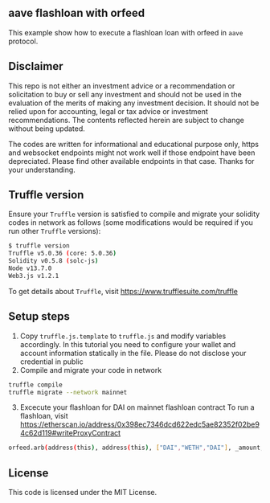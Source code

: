 ## aave flashloan with orfeed

This example show how to execute a flashloan loan with orfeed in `aave` protocol.
 
## Disclaimer
This repo is not either an investment advice or a recommendation or solicitation to buy or sell any investment and should not be used in the evaluation of the merits of making any investment decision. It should not be relied upon for accounting, legal or tax advice or investment recommendations. The contents reflected herein are subject to change without being updated.

The codes are written for informational and educational purpose only, https and websocket endpoints might not work well if those endpoint have been depreciated. Please find other available endpoints in that case. Thanks for your understanding.
 
## Truffle version

Ensure your `Truffle` version is satisfied to compile and migrate your solidity codes in network as follows (some modifications would be required if you run other `Truffle` versions):
```sh
$ truffle version
Truffle v5.0.36 (core: 5.0.36)
Solidity v0.5.8 (solc-js)
Node v13.7.0
Web3.js v1.2.1
```
To get details about `Truffle`, visit https://www.trufflesuite.com/truffle

## Setup steps
 
1. Copy `truffle.js.template` to `truffle.js` and modify variables accordingly. In this tutorial you need to configure your wallet and account information statically in the file. Please do not disclose your credential in public
2. Compile and migrate your code in network
```sh
truffle compile
truffle migrate --network mainnet
```
3. Excecute your flashloan for DAI on mainnet flashloan contract
To run a flashloan, visit https://etherscan.io/address/0x398ec7346dcd622edc5ae82352f02be94c62d119#writeProxyContract
```sh
orfeed.arb(address(this), address(this), ["DAI","WETH","DAI"], _amount, ["UNISWAP","UNISWAP","UNISWAP"]);
```
 
## License

This code is licensed under the MIT License.
